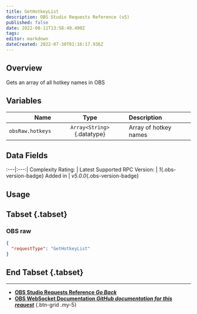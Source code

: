 ```yaml
---
title: GetHotkeyList
description: OBS Studio Requests Reference (v5)
published: false
date: 2022-08-11T13:58:49.490Z
tags: 
editor: markdown
dateCreated: 2022-07-30T01:16:17.936Z
---
```


## Overview
Gets an array of all hotkey names in OBS

## Variables
Name | Type | Description | 
----:|:---------:|:------------|
`obsRaw.hotkeys` | `Array<String>`{.datatype} | Array of hotkey names

## Data Fields
:---|:---:|
Complexity Rating: | <span class="stars stars--3"></span>
Latest Supported RPC Version: | *1*{.obs-version-badge}
Added in | *v5.0.0*{.obs-version-badge}

## Usage
## Tabset {.tabset}
### OBS raw
```json
{
  "requestType": "GetHotkeyList"
}
```
## End Tabset {.tabset}

---

- [<i class="mdi mdi-chevron-left"></i>**OBS Studio Requests Reference *Go Back***](/en/Broadcasters/OBS/Requests)
- [<i class="mdi mdi-github"></i> **OBS WebSocket Documentation *GitHub documentation for this request***](https://github.com/obsproject/obs-websocket/blob/master/docs/generated/protocol.md#gethotkeylist)
{.btn-grid .my-5}